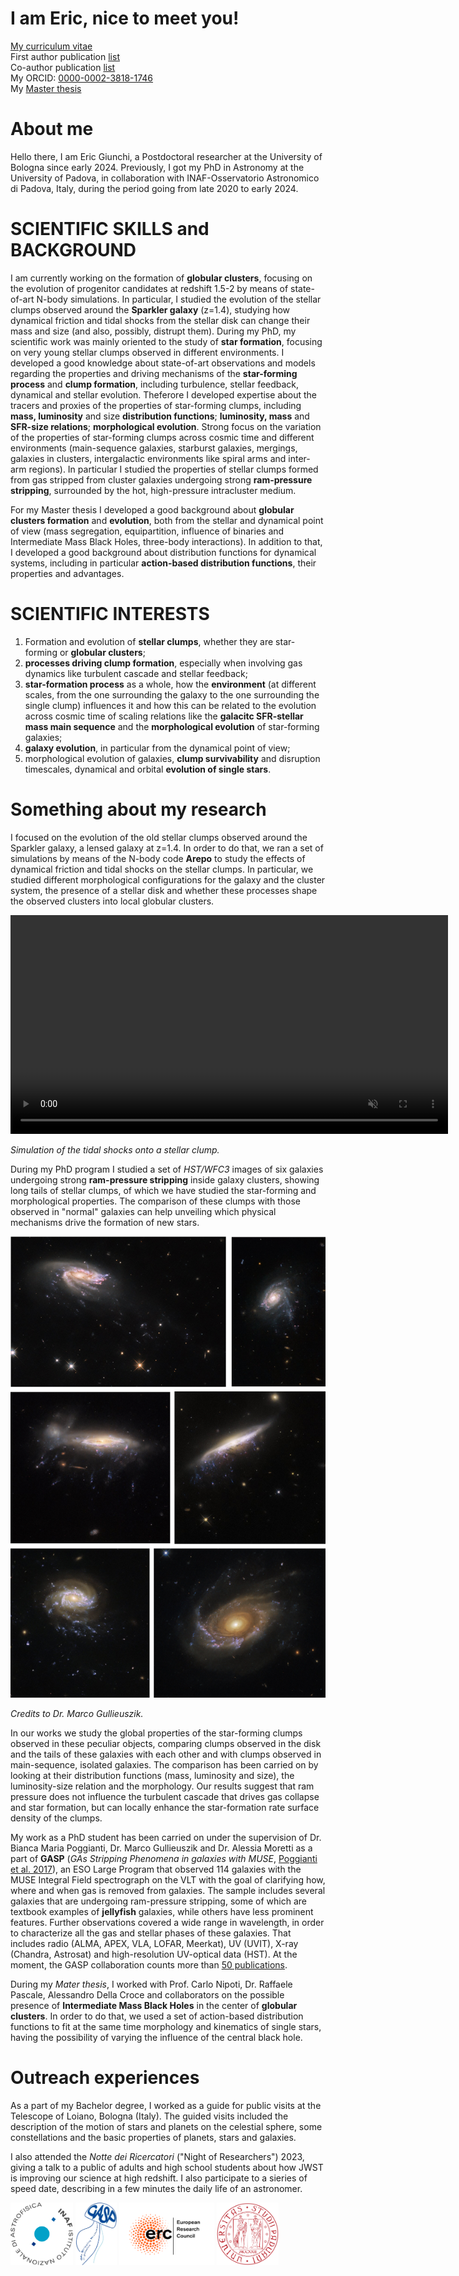 # I am Eric, nice to meet you!

<meta name="keywords" content="Eric Giunchi astronomer astronomy astrophysics HST Hubble Space Telescope galaxy clump cluster globular star formation stripping dynamics data reduction analysis">

[My curriculum vitae](assets/doc/Eric_Giunchi_cv.pdf)\
First author publication [list](https://ui.adsabs.harvard.edu/user/libraries/Uz6wbuCZToGRY0qz7KLOJQ)\
Co-author publication [list](https://ui.adsabs.harvard.edu/user/libraries/ao3CZvuTRGOcxitKb5eikg)\
My ORCID: [0000-0002-3818-1746](https://orcid.org/0000-0002-3818-1746)\
My [Master thesis](https://amslaurea.unibo.it/21272/)

# About me
Hello there, I am Eric Giunchi, a Postdoctoral researcher at the University of Bologna since early 2024.
Previously, I got my PhD in Astronomy at the University of Padova, in collaboration with INAF-Osservatorio Astronomico di Padova, Italy, during the period going from late 2020 to early 2024.

# SCIENTIFIC SKILLS and BACKGROUND
I am currently working on the formation of **globular clusters**, focusing on the evolution of progenitor candidates at redshift 1.5-2 by means of state-of-art N-body simulations. In particular, I studied the evolution of the stellar clumps observed around the **Sparkler galaxy** (z=1.4), studying how dynamical friction and tidal shocks from the stellar disk can change their mass and size (and also, possibly, distrupt them).
During my PhD, my scientific work was mainly oriented to the study of **star formation**, focusing on very young stellar clumps observed in different environments. I developed a good knowledge about state-of-art observations and models regarding the properties and driving mechanisms of the **star-forming process** and **clump formation**, including turbulence, stellar feedback, dynamical and stellar evolution.
Theferore I developed expertise about the tracers and proxies of the properties of star-forming clumps, including **mass, luminosity** and size **distribution functions**; **luminosity, mass** and **SFR-size relations**; **morphological evolution**.
Strong focus on the variation of the properties of star-forming clumps across cosmic time and different environments (main-sequence galaxies, starburst galaxies, mergings, galaxies in clusters, intergalactic environments like spiral arms and inter-arm regions). In particular I studied the properties of stellar clumps formed from gas stripped from cluster galaxies undergoing strong **ram-pressure stripping**, surrounded by the hot, high-pressure intracluster medium.

For my Master thesis I developed a good background about **globular clusters formation** and **evolution**, both from the stellar and dynamical point of view (mass segregation, equipartition, influence of binaries and Intermediate Mass Black Holes, three-body interactions). In addition to that, I developed a good background about distribution functions for dynamical systems, including in particular **action-based distribution functions**, their properties and advantages.


# SCIENTIFIC INTERESTS
1. Formation and evolution of **stellar clumps**, whether they are star-forming or **globular clusters**;
2. **processes driving clump formation**, especially when involving gas dynamics like turbulent cascade and stellar feedback;
3. **star-formation process** as a whole, how the **environment** (at different scales, from the one surrounding the galaxy to the one surrounding the single clump) influences it and how this can be related to the evolution across cosmic time of scaling relations like the **galacitc SFR-stellar mass main sequence** and the **morphological evolution** of star-forming galaxies;
4. **galaxy evolution**, in particular from the dynamical point of view;
5. morphological evolution of galaxies, **clump survivability** and disruption timescales, dynamical and orbital **evolution of single stars**.


# Something about my research
I focused on the evolution of the old stellar clumps observed around the Sparkler galaxy, a lensed galaxy at z=1.4. In order to do that, we ran a set of simulations by means of the N-body code **Arepo** to study the effects of dynamical friction and tidal shocks on the stellar clumps. In particular, we studied different morphological configurations for the galaxy and the cluster system, the presence of a stellar disk and whether these processes shape the observed clusters into local globular clusters.

<video width="700" height="350" autoplay muted>
  <source src="assets/video/motions.mp4" type="video/mp4">
Your browser does not support the video tag.
</video>

_Simulation of the tidal shocks onto a stellar clump._

During my PhD program I studied a set of _HST/WFC3_ images of six galaxies undergoing strong **ram-pressure stripping** inside galaxy clusters, showing long tails of stellar clumps, of which we have studied the star-forming and morphological properties. The comparison of these clumps with those observed in "normal" galaxies can help unveiling which physical mechanisms drive the formation of new stars.

<img src="assets/img/HST_jelly_vertical.png" alt="hst_gasp" width="700"/>

_Credits to Dr. Marco Gullieuszik._

In our works we study the global properties of the star-forming clumps observed in these peculiar objects, comparing clumps observed in the disk and the tails of these galaxies with each other and with clumps observed in main-sequence, isolated galaxies. The comparison has been carried on by looking at their distribution functions (mass, luminosity and size), the luminosity-size relation and the morphology. Our results suggest that ram pressure does not influence the turbulent cascade that drives gas collapse and star formation, but can locally enhance the star-formation rate surface density of the clumps.

My work as a PhD student has been carried on under the supervision of Dr. Bianca Maria Poggianti, Dr. Marco Gullieuszik and Dr. Alessia Moretti as a part of **GASP** (_GAs Stripping Phenomena in galaxies with MUSE_, [Poggianti et al. 2017](https://iopscience.iop.org/article/10.3847/1538-4357/aa78ed)), an ESO Large Program that observed 114 galaxies with the MUSE Integral Field spectrograph on the VLT with the goal of clarifying how, where and when gas is removed from galaxies. The sample includes several galaxies that are undergoing ram-pressure stripping, some of which are textbook examples of **jellyfish** galaxies, while others have less prominent features. Further observations covered a wide range in wavelength, in order to characterize all the gas and stellar phases of these galaxies. That includes radio (ALMA, APEX, VLA, LOFAR, Meerkat), UV (UVIT), X-ray (Chandra, Astrosat) and high-resolution UV-optical data (HST). At the moment, the GASP collaboration counts more than [50 publications](https://web.oapd.inaf.it/gasp/publications.html).

During my _Mater thesis_, I worked with Prof. Carlo Nipoti, Dr. Raffaele Pascale, Alessandro Della Croce and collaborators on the possible presence of **Intermediate Mass Black Holes** in the center of **globular clusters**. In order to do that, we used a set of action-based distribution functions to fit at the same time morphology and kinematics of single stars, having the possibility of varying the influence of the central black hole.


# Outreach experiences
As a part of my Bachelor degree, I worked as a guide for public visits at the Telescope of Loiano, Bologna (Italy). The guided visits included the description of the motion of stars and planets on the celestial sphere, some constellations and the basic properties of planets, stars and galaxies.

I also attended the _Notte dei Ricercatori_ ("Night of Researchers") 2023, giving a talk to a public of adults and high school students about how JWST is improving our science at high redshift. I also participate to a sieries of speed date, describing in a few minutes the daily life of an astronomer.


<img src="assets/img/1200px-INAF_logo.svg.png" alt="INAF_logo" height="100"/> <img src="assets/img/GASP_logo.png" alt="GASP_logo" height="100"/> <img src="assets/img/erc-logo.png" alt="erc" height="100"/> <img src="assets/img/Padova_logo.png" alt="Padova_logo" height="100"/>

